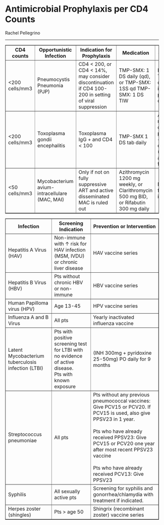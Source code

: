 # Antimicrobial Prophylaxis per CD4 Counts 

Rachel Pellegrino

---

<table border="1">
  <tr>
    <th>CD4 counts</th>
    <th>Opportunistic Infection</th>
    <th>Indication for Prophylaxis</th>
    <th>Medication</th>
    <th>Special Notes</th>
  </tr>
  <tr>
    <td>&lt;200 cells/mm3</td>
    <td>Pneumocystis Pneumonia (PJP)</td>
    <td>CD4 &lt; 200, or CD4 &lt; 14%, may consider discontinuation if CD4 100-200 in setting of viral suppression</td>
    <td>TMP-SMX: 1 DS daily (qd), or TMP-SMX: 1SS qd TMP-SMX: 1 DS TIW</td>
    <td>If intolerant of TMP-SMX: dapsone*, or inhaled pentamidine, or atovaquone</td>
  </tr>
  <tr>
    <td>&lt;200 cells/mm3</td>
    <td>Toxoplasma gondii encephalitis</td>
    <td>Toxoplasma IgG + and CD4 &lt; 100</td>
    <td>TMP-SMX 1 DS tab daily</td>
    <td>Alternative regimens: dapsone + pyrimethamine + leucovorin, or atovaquone (all regimens also effective for PJP)</td>
  </tr>
  <tr>
    <td>&lt;50 cells/mm3</td>
    <td>Mycobacterium avium-intracellulare (MAC, MAI)</td>
    <td>Only if not on fully suppressive ART and active disseminated MAC is ruled out</td>
    <td>Azithromycin 1200 mg weekly, or Clarithromycin 500 mg BID, or Rifabutin 300 mg daily</td>
    <td>NOT indicated for those initiating ART</td>
  </tr>
</table>

<table border="1">
  <tr>
    <th>Infection</th>
    <th>Screening Indication</th>
    <th>Prevention or Intervention</th>
  </tr>
  <tr>
    <td>Hepatitis A Virus (HAV)</td>
    <td>Non-immune with ↑ risk for HAV infection (MSM, IVDU) or chronic liver disease</td>
    <td>HAV vaccine series</td>
  </tr>
  <tr>
    <td>Hepatitis B Virus (HBV)</td>
    <td>Pts without chronic HBV or non-immune</td>
    <td>HBV vaccine series</td>
  </tr>
  <tr>
    <td>Human Papilloma virus (HPV)</td>
    <td>Age 13-45</td>
    <td>HPV vaccine series</td>
  </tr>
  <tr>
    <td>Influenza A and B Virus</td>
    <td>All pts</td>
    <td>Yearly inactivated influenza vaccine</td>
  </tr>
  <tr>
    <td>Latent Mycobacterium tuberculosis infection (LTBI)</td>
    <td>Pts with positive screening test for LTBI with no evidence of active disease.<br>Pts with known exposure</td>
    <td>(INH 300mg + pyridoxine 25-50mg) PO daily for 9 months</td>
  </tr>
  <tr>
    <td>Streptococcus pneumoniae</td>
    <td>All pts</td>
    <td>Pts without any previous pneumococcal vaccines: Give PCV15 or PCV20. If PCV15 is used, also give PPSV23 in 1 year.<br><br>Pts who have already received PPSV23: Give PCV15 or PCV20 one year after most recent PPSV23 vaccine<br><br>Pts who have already received PCV13: Give PPSV23</td>
  </tr>
  <tr>
    <td>Syphilis</td>
    <td>All sexually active pts</td>
    <td>Screening for syphilis and gonorrhea/chlamydia with treatment if indicated.</td>
  </tr>
  <tr>
    <td>Herpes zoster (shingles)</td>
    <td>Pts &gt; age 50</td>
    <td>Shingrix (recombinant zoster) vaccine series</td>
  </tr>
</table>

